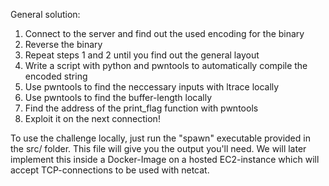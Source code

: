 General solution:

1. Connect to the server and find out the used encoding for the binary
2. Reverse the binary
3. Repeat steps 1 and 2 until you find out the general layout
4. Write a script with python and pwntools to automatically compile the encoded string
5. Use pwntools to find the neccessary inputs with ltrace locally
6. Use pwntools to find the buffer-length locally
7. Find the address of the print_flag function with pwntools
8. Exploit it on the next connection!


To use the challenge locally, just run the "spawn" executable provided in the src/ folder.
This file will give you the output you'll need.
We will later implement this inside a Docker-Image on a hosted EC2-instance which will accept TCP-connections to be used with netcat.
